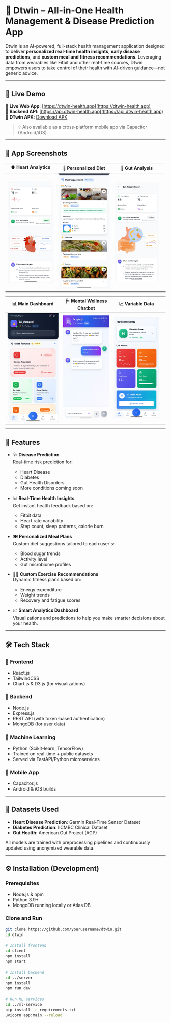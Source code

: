 # 🧠 Dtwin – All-in-One Health Management & Disease Prediction App

Dtwin is an AI-powered, full-stack health management application designed to deliver **personalized real-time health insights**, **early disease predictions**, and **custom meal and fitness recommendations**. Leveraging data from wearables like Fitbit and other real-time sources, Dtwin empowers users to take control of their health with AI-driven guidance—not generic advice.

---

## 🚀 Live Demo

🔗 **Live Web App**: [https://dtwin-health.app](https://dtwin-health.app)  
🔗 **Backend API**: [https://api.dtwin-health.app](https://api.dtwin-health.app)
🔗 **DTwin APK**: [Download APK](https://drive.google.com/file/d/1lcvgrF0WuAXMbseI71wi1fbvrDyDSP5v/view?usp=sharing)

> 💡 Also available as a cross-platform mobile app via Capacitor (Android/iOS).

---

## 📸 App Screenshots


| 🫀 Heart Analytics | 🤖 Personalized Diet | 🔎 Gut Analysis |   |
|:---------------:|:----------------:|:----------------------:|:-:|
| ![](./public/screenshots/5.jpg) | ![](./public/screenshots/10.jpg) | ![](./public/screenshots/6.jpg) |

| 📊 Main Dashboard | 🩺 Mental Wellness Chatbot | 📈 Variable Data |   |
|:---------------:|:----------------:|:----------------------:|:-:|
| ![](./public/screenshots/9.jpg) | ![](./public/screenshots/3.jpg) | ![](./public/screenshots/7.jpg) |   |

---

## 🧬 Features

- 🩺 **Disease Prediction**  
  Real-time risk prediction for:
  - Heart Disease
  - Diabetes
  - Gut Health Disorders
  - More conditions coming soon

- 📊 **Real-Time Health Insights**  
  Get instant health feedback based on:
  - Fitbit data
  - Heart rate variability
  - Step count, sleep patterns, calorie burn

- 🍽️ **Personalized Meal Plans**  
  Custom diet suggestions tailored to each user's:
  - Blood sugar trends
  - Activity level
  - Gut microbiome profiles

- 🏃‍♂️ **Custom Exercise Recommendations**  
  Dynamic fitness plans based on:
  - Energy expenditure
  - Weight trends
  - Recovery and fatigue scores

- 📈 **Smart Analytics Dashboard**  
  Visualizations and predictions to help you make smarter decisions about your health.

---

## 🛠️ Tech Stack

### 🔷 Frontend
- React.js
- TailwindCSS
- Chart.js & D3.js (for visualizations)

### 🔶 Backend
- Node.js
- Express.js
- REST API (with token-based authentication)
- MongoDB (for user data)

### 🧪 Machine Learning
- Python (Scikit-learn, TensorFlow)
- Trained on real-time + public datasets
- Served via FastAPI/Python microservices

### 📱 Mobile App
- Capacitor.js
- Android & iOS builds

---

## 📂 Datasets Used

- **Heart Disease Prediction**: Garmin Real-Time Sensor Dataset  
- **Diabetes Prediction**: IICMBC Clinical Dataset  
- **Gut Health**: American Gut Project (AGP)

All models are trained with preprocessing pipelines and continuously updated using anonymized wearable data.

---

## ⚙️ Installation (Development)

### Prerequisites
- Node.js & npm
- Python 3.9+
- MongoDB running locally or Atlas DB

### Clone and Run

```bash
git clone https://github.com/yourusername/dtwin.git
cd dtwin

# Install frontend
cd client
npm install
npm start

# Install backend
cd ../server
npm install
npm run dev

# Run ML services
cd ../ml-service
pip install -r requirements.txt
uvicorn app:main --reload
